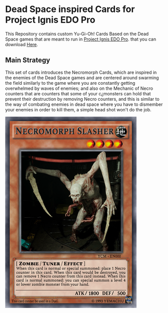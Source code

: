 # Dead Space inspired Cards for Project Ignis EDO Pro
This Repository contains custom Yu-Gi-Oh! Cards Based on the Dead Space games that are meant to run in [Project Ignis EDO Pro]([https://pages.github.com/](https://github.com/ProjectIgnis)). that you can download [Here](https://projectignis.github.io/download.html).
## Main Strategy
This set of cards introduces the Necromorph Cards, which are inspired in the enemies of the Dead Space games and are centered around swarming the field similarly to the game where you are constantly getting overwhelmed by waves of enemies; and also on the Mechanic of Necro counters that are counters that some of your c¿monsters can hold that prevent their destruction by removing Necro counters, and this is similar to the way of combating enemies in dead space where you have to dismember your enemies in order to kill them, a simple head shot won't do the job.


![Necromorph Slasher.](/Pics/1029471.png)
